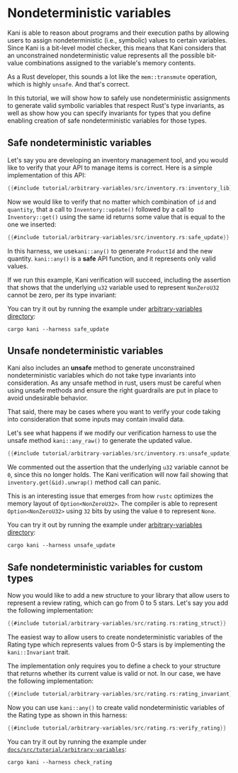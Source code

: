 # Nondeterministic variables

Kani is able to reason about programs and their execution paths by allowing users to assign nondeterministic (i.e., symbolic) values to  certain variables.
Since Kani is a bit-level model checker, this means that Kani considers that an unconstrained nondeterministic value represents all the possible bit-value combinations assigned to the variable's memory contents.

As a Rust developer, this sounds a lot like the `mem::transmute` operation, which is highly `unsafe`.
And that's correct.

In this tutorial, we will show how to safely use nondeterministic assignments to generate valid symbolic variables that respect Rust's type invariants, as well as show how you can specify invariants for types that you define enabling creation of safe nondeterministic variables for those types.

## Safe nondeterministic variables

Let's say you are developing an inventory management tool, and you would like to verify that your API to manage items is correct.
Here is a simple implementation of this API:

```rust
{{#include tutorial/arbitrary-variables/src/inventory.rs:inventory_lib}}
```

Now we would like to verify that no matter which combination of `id` and `quantity`, that a call to `Inventory::update()` followed by a call to `Inventory::get()` using the same id returns some value that is equal to the one we inserted:

```rust
{{#include tutorial/arbitrary-variables/src/inventory.rs:safe_update}}
```

In this harness, we use`kani::any()` to generate `ProductId` and the new quantity.
`kani::any()` is a **safe** API function, and it represents only valid values.

If we run this example, Kani verification will succeed, including the assertion that shows that the underlying `u32` variable  used to represent `NonZeroU32` cannot be zero, per its type invariant:

You can try it out by running the example under
[arbitrary-variables directory](https://github.com/model-checking/kani/tree/main/docs/src/tutorial/arbitrary-variables/):

```
cargo kani --harness safe_update
```

## Unsafe nondeterministic variables

Kani also includes an **unsafe** method to generate unconstrained nondeterministic variables which do not take type invariants into consideration.
As any unsafe method in rust, users must be careful when using unsafe methods and ensure the right guardrails are put in place to avoid undesirable behavior.

That said, there may be cases where you want to verify your code taking into consideration that some inputs may contain invalid data.

Let's see what happens if we modify our verification harness to use the unsafe method `kani::any_raw()` to generate the updated value.

```rust
{{#include tutorial/arbitrary-variables/src/inventory.rs:unsafe_update}}
```

We commented out the assertion that the underlying `u32` variable cannot be `0`, since this no longer holds.
The Kani verification will now fail showing that `inventory.get(&id).unwrap()` method call can panic.

This is an interesting issue that emerges from how `rustc` optimizes the memory layout of `Option<NonZeroU32>`.
The compiler is able to represent `Option<NonZeroU32>` using `32` bits by using the value `0` to represent `None`.

You can try it out by running the example under [arbitrary-variables directory](https://github.com/model-checking/kani/tree/main/docs/src/tutorial/arbitrary-variables/):

```
cargo kani --harness unsafe_update
```

## Safe nondeterministic variables for custom types

Now you would like to add a new structure to your library that allow users to represent a review rating, which can go from 0 to 5 stars.
Let's say you add the following implementation:

```rust
{{#include tutorial/arbitrary-variables/src/rating.rs:rating_struct}}
```

The easiest way to allow users to create nondeterministic variables of the Rating type which represents values from 0-5 stars is by implementing the `kani::Invariant` trait.

The implementation only requires you to define a check to your structure that returns whether its current value is valid or not.
In our case, we have the following implementation:

```rust
{{#include tutorial/arbitrary-variables/src/rating.rs:rating_invariant}}
```

Now you can use `kani::any()` to create valid nondeterministic variables of the Rating type as shown in this harness:

```rust
{{#include tutorial/arbitrary-variables/src/rating.rs:verify_rating}}
```

You can try it out by running the example under
[`docs/src/tutorial/arbitrary-variables`](https://github.com/model-checking/kani/tree/main/docs/src/tutorial/arbitrary-variables/):

```
cargo kani --harness check_rating
```
